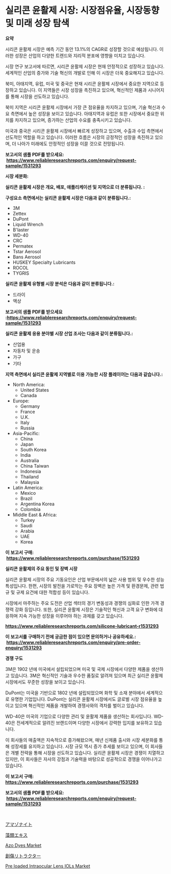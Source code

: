 <p><h1>실리콘 윤활제 시장: 시장점유율, 시장동향 및 미래 성장 탐색</h1></p><p><strong>요약</strong></p>
<p><p>시리콘 윤활제 시장은 예측 기간 동안 13.1%의 CAGR로 성장할 것으로 예상됩니다. 이러한 성장은 산업의 다양한 트렌드와 지리적 분포에 영향을 미치고 있습니다.</p><p>시장 연구 보고서에 따르면, 시리콘 윤활제 시장은 현재 안정적으로 성장하고 있습니다. 세계적인 산업의 증가와 기술 혁신의 개발로 인해 이 시장은 더욱 중요해지고 있습니다.</p><p>북미, 아태지역, 유럽, 미국 및 중국은 현재 시리콘 윤활제 시장에서 중요한 지역으로 등장하고 있습니다. 이 지역들은 시장 성장을 촉진하고 있으며, 혁신적인 제품과 시니어지를 통해 시장을 선도하고 있습니다.</p><p>북미 지역은 시리콘 윤활제 시장에서 가장 큰 점유율을 차지하고 있으며, 기술 혁신과 수요 측면에서 높은 성장을 보이고 있습니다. 아태지역과 유럽은 또한 시장에서 중요한 위치를 차지하고 있으며, 증가하는 산업의 수요를 충족시키고 있습니다.</p><p>미국과 중국은 시리콘 윤활제 시장에서 빠르게 성장하고 있으며, 수출과 수입 측면에서 선도적인 역할을 하고 있습니다. 이러한 흐름은 시장의 긍정적인 성장을 촉진하고 있으며, 더 나아가 미래에도 안정적인 성장을 이끌 것으로 전망됩니다.</p></p>
<p><strong>보고서의 샘플 PDF를 받으세요: &nbsp;<a href="https://www.reliableresearchreports.com/enquiry/request-sample/1531293">https://www.reliableresearchreports.com/enquiry/request-sample/1531293</a></strong></p>
<p><strong>시장 세분화:</strong></p>
<p><strong> 실리콘 윤활제 시장은 개요, 배포, 애플리케이션 및 지역으로 더 분류됩니다. :</strong></p>
<p><strong>구성요소 측면에서는 실리콘 윤활제 시장은 다음과 같이 분류됩니다.:</strong></p>
<p><ul><li>3M</li><li>Zettex</li><li>DuPont</li><li>Liquid Wrench</li><li>B'laster</li><li>WD-40</li><li>CRC</li><li>Permatex</li><li>Tstar Aerosol</li><li>Bans Aerosol</li><li>HUSKEY Specialty Lubricants</li><li>ROCOL</li><li>TYGRIS</li></ul></p>
<p><strong> 실리콘 윤활제 유형별 시장 분석은 다음과 같이 분류됩니다.:</strong></p>
<p><ul><li>드라이</li><li>액상</li></ul></p>
<p><strong>보고서의 샘플 PDF를 받으세요 :<a href="https://www.reliableresearchreports.com/enquiry/request-sample/1531293">https://www.reliableresearchreports.com/enquiry/request-sample/1531293</a></strong></p>
<p><strong> 실리콘 윤활제 응용 분야별 시장 산업 조사는 다음과 같이 분류됩니다.:</strong></p>
<p><ul><li>산업용</li><li>자동차 및 운송</li><li>가구</li><li>기타</li></ul></p>
<p><strong>지역 측면에서 실리콘 윤활제 지역별로 이용 가능한 시장 플레이어는 다음과 같습니다.:</strong></p>
<p><ul>
    <li>
        North America:
        <ul>
            <li>United States</li>
            <li>Canada</li>
        </ul>
    </li>
    <li>
        Europe:
        <ul>
            <li>Germany</li>
            <li>France</li>
            <li>U.K.</li>
            <li>Italy</li>
            <li>Russia</li>
        </ul>
    </li>
    <li>
        Asia-Pacific:
        <ul>
            <li>China</li>
            <li>Japan</li>
            <li>South Korea</li>
            <li>India</li>
            <li>Australia</li>
            <li>China Taiwan</li>
            <li>Indonesia</li>
            <li>Thailand</li>
            <li>Malaysia</li>
        </ul>
    </li>
    <li>
        Latin America:
        <ul>
            <li>Mexico</li>
            <li>Brazil</li>
            <li>Argentina Korea</li>
            <li>Colombia</li>
        </ul>
    </li>
    <li>
        Middle East & Africa:
        <ul>
            <li>Turkey</li>
            <li>Saudi</li>
            <li>Arabia</li>
            <li>UAE</li>
            <li>Korea</li>
        </ul>
    </li>
    </ul></p>
<p><strong>이 보고서 구매: &nbsp;<a href="https://www.reliableresearchreports.com/purchase/1531293">https://www.reliableresearchreports.com/purchase/1531293</a></strong></p>
<p><strong>실리콘 윤활제의 주요 동인 및 장벽 시장</strong></p>
<p><p>실리콘 윤활제 시장의 주요 기동요인은 산업 부문에서의 넓은 사용 범위 및 우수한 성능 특성입니다. 한편, 시장의 발전을 가로막는 주요 장벽은 높은 가격 및 환경문제, 관련 법규 및 규제 요건에 대한 적합성 등이 있습니다.</p><p>시장에서 마주하는 주요 도전은 산업 섹터의 경기 변동성과 경쟁의 심화로 인한 가격 경쟁력 강화 등입니다. 또한, 실리콘 윤활제 시장은 기술적인 혁신과 고객 요구 변화에 대응하며 지속 가능한 성장을 이루어야 하는 과제를 갖고 있습니다.</p></p>
<p><strong><a href="https://www.reliableresearchreports.com/silicone-lubricant-r1531293">https://www.reliableresearchreports.com/silicone-lubricant-r1531293</a></strong></p>
<p><strong>이 보고서를 구매하기 전에 궁금한 점이 있으면 문의하거나 공유하세요.: &nbsp;<a href="https://www.reliableresearchreports.com/enquiry/pre-order-enquiry/1531293">https://www.reliableresearchreports.com/enquiry/pre-order-enquiry/1531293</a></strong></p>
<p><strong>경쟁 구도</strong></p>
<p><p>3M은 1902 년에 미국에서 설립되었으며 미국 및 국제 시장에서 다양한 제품을 생산하고 있습니다. 3M은 혁신적인 기술과 우수한 품질로 알려져 있으며 최근 실리콘 윤활제 시장에서도 꾸준한 성장을 보이고 있습니다. </p><p>DuPont는 미국을 기반으로 1802 년에 설립되었으며 화학 및 소재 분야에서 세계적으로 유명한 기업입니다. DuPont는 실리콘 윤활제 시장에서도 글로벌 시장 점유율을 높이고 있으며 혁신적인 제품을 개발하여 경쟁사와의 격차를 벌이고 있습니다. </p><p>WD-40은 미국의 기업으로 다양한 관리 및 윤활제 제품을 생산하는 회사입니다. WD-40은 전세계적으로 알려진 브랜드이며 다양한 시장에서 강력한 입지를 보유하고 있습니다. </p><p>이 회사들의 매출액은 지속적으로 증가해왔으며, 매년 신제품 출시와 시장 세분화를 통해 성장세를 유지하고 있습니다. 시장 규모 역시 증가 추세를 보이고 있으며, 이 회사들은 개별 전략을 통해 시장을 선도하고 있습니다. 실리콘 윤활제 시장은 경쟁이 치열하고 있지만, 이 회사들은 자사의 강점과 기술력을 바탕으로 성공적으로 경쟁을 이어나가고 있습니다.</p></p>
<p><strong>이 보고서 구매: &nbsp; <a href="https://www.reliableresearchreports.com/purchase/1531293">https://www.reliableresearchreports.com/purchase/1531293</a></strong></p>
<p><strong>보고서의 샘플 PDF를 받으세요: &nbsp;<a href="https://www.reliableresearchreports.com/enquiry/request-sample/1531293">https://www.reliableresearchreports.com/enquiry/request-sample/1531293</a></strong><strong></strong></p>
<p>&nbsp;</p>
<p><p><a href="https://medium.com/@rodhoppe07/%E3%82%A2%E3%83%9E%E3%82%BE%E3%83%8A%E3%82%A4%E3%83%88%E5%B8%82%E5%A0%B4%E3%81%AE%E8%A6%8F%E6%A8%A1%E3%81%A8%E5%B8%82%E5%A0%B4%E5%8B%95%E5%90%91-%E5%AE%8C%E5%85%A8%E3%81%AA%E6%A5%AD%E7%95%8C%E6%A6%82%E8%A6%81-2024%E5%B9%B4%E3%81%8B%E3%82%892031%E5%B9%B4%E3%81%BE%E3%81%A7-8af4c1b319e1">アマゾナイト</a></p><p><a href="https://github.com/bevdtkn4419963/Market-Research-Report-List-1/blob/main/477036823960.md">藻類エキス</a></p><p><a href="https://issuu.com/reportprime-2/docs/azo-dyes-market-size-2030.pptx">Azo Dyes Market</a></p><p><a href="https://medium.com/@krishnajlhre/%E5%89%B5%E5%82%B7%E5%86%8D%E7%8F%BE%E5%99%A8%E3%81%AE%E5%B8%82%E5%A0%B4-%E3%82%BF%E3%82%A4%E3%83%97-%E7%94%A8%E9%80%94-%E5%9C%B0%E7%90%86%E3%81%AB%E3%82%88%E3%82%8B%E7%B6%B2%E7%BE%85%E7%9A%84%E8%A9%95%E4%BE%A1-12ad758c4b58">創傷リトラクター</a></p><p><a href="https://github.com/globismark/Market-Research-Report-List-2/blob/main/pre-loaded-intraocular-lens-iols-market.md">Pre loaded Intraocular Lens IOLs Market</a></p></p>
